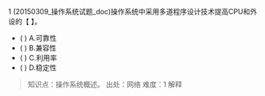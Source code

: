 1
(20150309_操作系统试题_doc)操作系统中采用多道程序设计技术提高CPU和外设的【 】。
- ( ) A.可靠性 
- ( ) B.兼容性 
- ( ) C.利用率 
- ( ) D.稳定性

> 知识点：操作系统概述。
> 出处：网络
> 难度：1
> 解释
